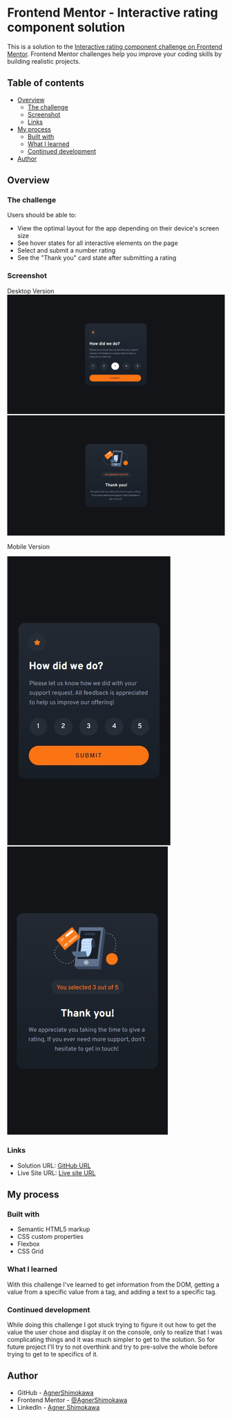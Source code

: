 # Frontend Mentor - Interactive rating component solution

This is a solution to the [Interactive rating component challenge on Frontend Mentor](https://www.frontendmentor.io/challenges/interactive-rating-component-koxpeBUmI). Frontend Mentor challenges help you improve your coding skills by building realistic projects. 

## Table of contents

- [Overview](#overview)
  - [The challenge](#the-challenge)
  - [Screenshot](#screenshot)
  - [Links](#links)
- [My process](#my-process)
  - [Built with](#built-with)
  - [What I learned](#what-i-learned)
  - [Continued development](#continued-development) 
- [Author](#author)

## Overview

### The challenge

Users should be able to:

- View the optimal layout for the app depending on their device's screen size
- See hover states for all interactive elements on the page
- Select and submit a number rating
- See the "Thank you" card state after submitting a rating

### Screenshot

Desktop Version
![Desktop Version](./design/desktop-design.jpg)
![Desktop Thank you Version](./design/desktop-thank-you-state.jpg)

Mobile Version

![Mobile Version](./design/mobile-design.jpg)
![Mobile Thank you Version](./design/mobile-thank-you-state.jpg)

### Links

- Solution URL: [GitHub URL](https://github.com/AgnerShimokawa/interactive-rating-component)
- Live Site URL: [Live site URL](https://agnershimokawa.github.io/interactive-rating-component/)

## My process

### Built with

- Semantic HTML5 markup
- CSS custom properties
- Flexbox
- CSS Grid

### What I learned

With this challenge I've learned to get information from the DOM, getting a value from a specific value from a tag, and adding a text to a specific tag.

### Continued development

While doing this challenge I got stuck trying to figure it out how to get the value the user chose and display it on the console, only to realize that I was complicating things and it was much simpler to get to the solution. So for future project I'll try to not overthink and try to pre-solve the whole before trying to get to te specifics of it.

## Author

- GitHub - [AgnerShimokawa](https://github.com/AgnerShimokawa)
- Frontend Mentor - [@AgnerShimokawa](https://www.frontendmentor.io/profile/AgnerShimokawa)
- LinkedIn - [Agner Shimokawa](https://www.linkedin.com/in/agner-shimokawa/)